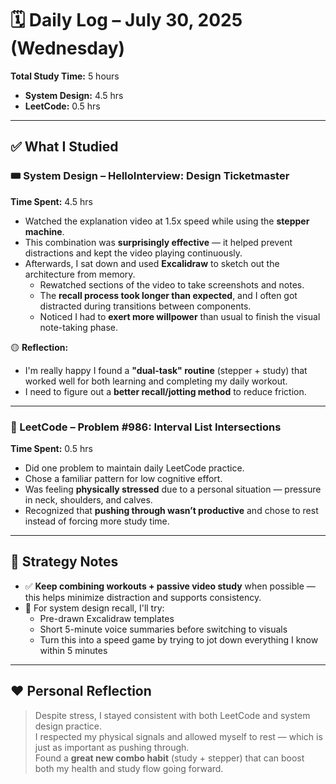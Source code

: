 # 🗓️ Daily Log – July 30, 2025 (Wednesday)

**Total Study Time:** 5 hours  
- **System Design:** 4.5 hrs  
- **LeetCode:** 0.5 hrs  

---

## ✅ What I Studied

### 🎟️ System Design – HelloInterview: Design Ticketmaster
**Time Spent:** 4.5 hrs

- Watched the explanation video at 1.5x speed while using the **stepper machine**.
- This combination was **surprisingly effective** — it helped prevent distractions and kept the video playing continuously.
- Afterwards, I sat down and used **Excalidraw** to sketch out the architecture from memory.
  - Rewatched sections of the video to take screenshots and notes.
  - The **recall process took longer than expected**, and I often got distracted during transitions between components.
  - Noticed I had to **exert more willpower** than usual to finish the visual note-taking phase.
  
🟡 **Reflection:**
- I'm really happy I found a **"dual-task" routine** (stepper + study) that worked well for both learning and completing my daily workout.
- I need to figure out a **better recall/jotting method** to reduce friction.

---

### 🔢 LeetCode – Problem #986: Interval List Intersections
**Time Spent:** 0.5 hrs

- Did one problem to maintain daily LeetCode practice.
- Chose a familiar pattern for low cognitive effort.
- Was feeling **physically stressed** due to a personal situation — pressure in neck, shoulders, and calves.
- Recognized that **pushing through wasn’t productive** and chose to rest instead of forcing more study time.

---

## 🧠 Strategy Notes

- ✅ **Keep combining workouts + passive video study** when possible — this helps minimize distraction and supports consistency.
- 🧩 For system design recall, I'll try:
  - Pre-drawn Excalidraw templates
  - Short 5-minute voice summaries before switching to visuals
  - Turn this into a speed game by trying to jot down everything I know within 5 minutes

---

## ❤️ Personal Reflection

> Despite stress, I stayed consistent with both LeetCode and system design practice.  
> I respected my physical signals and allowed myself to rest — which is just as important as pushing through.  
> Found a **great new combo habit** (study + stepper) that can boost both my health and study flow going forward.
